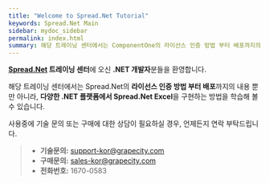 ```yaml
---
title: "Welcome to Spread.Net Tutorial"
keywords: Spread.Net Main
sidebar: mydoc_sidebar
permalink: index.html
summary: 해당 트레이닝 센터에서는 ComponentOne의 라이선스 인증 방법 부터 배포까지의 내용 뿐만 아니라, 그리드, 차트, 메뉴, 레이아웃, 입력폼 등의 다양한 UI 및 데이터 시각화 컨트롤들을 .NET 플랫폼 별로 구현하는 방법을 학습해 볼 수 있습니다.
---
```


**[Spread.Net](https://www.grapecity.co.kr/componentone-enterprise) 트레이닝 센터**에 오신 **.NET 개발자**분들을 환영합니다.

해당 트레이닝 센터에서는 Spread.Net의 **라이선스 인증 방법 부터 배포**까지의 내용 뿐만 아니라, **다양한 .NET 플랫폼에서 Spread.Net Excel**을 구현하는 방법을 학습해 볼 수 있습니다.

사용중에 기술 문의 또는 구매에 대한 상담이 필요하실 경우, 언제든지 연락 부탁드립니다.

> - **기술문의:** [support-kor@grapecity.com](support-kor@grapecity.com)
> - **구매문의:** [sales-kor@grapecity.com](sales-kor@grapecity.com)
> - **전화번호:** 1670-0583
